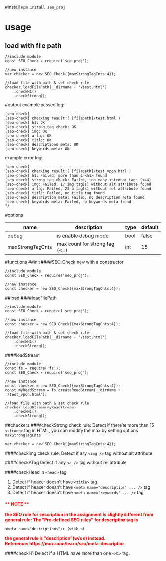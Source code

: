 #install
``npm install seo_proj``

# usage

## load with file path
```
//include module
const SEO_Check = require('seo_proj');

//new instance
var checker = new SEO_Check({maxStrongTagCnts:4});

//load file with path & set check rule
checker.loadFilePath(__dirname + '/test.html')
	.checkH1()
	.checkStrong();
```

#output
example passed log:

```
[seo-check] -------------------------
[seo-check] checking result:( [filepath]/test.html )
[seo-check] h1: OK
[seo-check] strong tag check: OK
[seo-check] img: OK
[seo-check] a tag: OK
[seo-check] title: OK
[seo-check] descriptions meta: OK
[seo-check] keywords meta: OK
```
example error log:

```
[seo-check] -------------------------
[seo-check] checking result:( [filepath]/test_vpon.html )
[seo-check] h1: Failed, more than 1 <h1> found
[seo-check] strong tag check: Failed, too many <strong> tags (<=4)
[seo-check] img: Failed, 17 img tag(s) without alt attribute found
[seo-check] a tag: Failed, 23 a tag(s) without rel attribute found
[seo-check] title: Failed, no title tag found
[seo-check] description meta: Failed, no description meta found
[seo-check] keywords meta: Failed, no keywords meta found
*/
```
#options

| name             | description                   | type | default |
|------------------|-------------------------------|------|---------|
| debug            | is enable debug mode          | bool | false   |
| maxStrongTagCnts | max count for strong tag (<=) | int  | 15      |

#functions
##init
####SEO_Check
new with a constructor

	//include module
	const SEO_Check = require('seo_proj');
	
	//new instance
	const checker = new SEO_Check({maxStrongTagCnts:4});

##load
####loadFilePath

```
//include module
const SEO_Check = require('seo_proj');

//new instance
const checker = new SEO_Check({maxStrongTagCnts:4});

//load file with path & set check rule
checker.loadFilePath(__dirname + '/test.html')
	.checkH1()
	.checkStrong();
```
####loadStream

```
//include module
const fs = require('fs');
const SEO_Check = require('seo_proj');

//new instance
const checker = new SEO_Check({maxStrongTagCnts:4});
const myReadStream = fs.createReadStream(__dirname + '/test_vpon.html');

//load file with path & set check rule
checker.loadStream(myReadStream)
	.checkH1()
	.checkStrong();
```
##checkers
####checkStrong
check rule: Detect if there’re more than 15 ``<strong>`` tag in HTML,
you can modify the max by setting options ``maxStrongTagCnts``

	var checker = new SEO_Check({maxStrongTagCnts:4});

####checkImg
check rule: Detect if any ``<img />`` tag without alt attribute

####checkATag
Detect if any ``<a />`` tag without rel attribute

####checkHead
In ``<head>`` tag

1. Detect if header doesn’t have ``<title>`` tag
1. Detect if header doesn’t have ``<meta name="description" ... />`` tag
1. Detect if header doesn’t have ``<meta name="keywords" ... />`` tag

<style>
.strong{color:red;font-weight:bolder;}
</style>
<h4 class="strong">** NOTE ** </h4>
<p class="strong">
the SEO rule for description in the assignment is slightly different from general rule:
The "Pre-defined SEO rules" for description tag is
</p>

    <meta name="descriptions"/> (with s)
<p class="strong">
the general rule is "description"(w/o s) instead.
</br>
Reference: https://moz.com/learn/seo/meta-description 
</p>

####checkH1
Detect if a HTML have more than one ``<H1>`` tag.